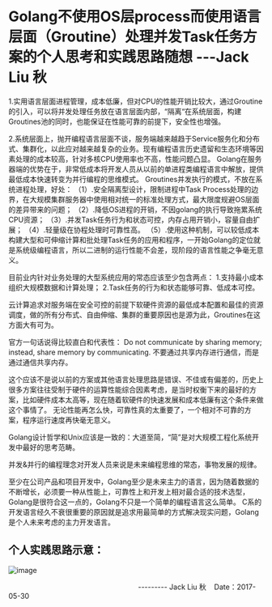 # Golang不使用OS层process而使用语言层面（Groutine）处理并发Task任务方案的个人思考和实践思路随想 ---Jack Liu 秋

1.实用语言层面进程管理，成本低廉，但对CPU的性能开销比较大，通过Groutine的引入，可以将并发处理任务放在语言层面内部，“隔离“在系统层面，构建Groutines池的同时，也能保证在性能可靠的前提下，安全性也增强。

2.系统层面上，抛开编程语言层面不谈，服务端越来越趋于Service服务化和分布式、集群化，以此应对越来越复杂的业务。现有编程语言历史遗留和生态环境等因素处理的成本较高，针对多核CPU使用率也不高，性能问题凸显。
Golang在服务器端的优势在于，非常低成本将开发人员从以前的单进程类编程语言中解放，提供最低成本快速转变为并行编程的思维模式。
Groutines并发执行的模式，不放在系统进程处理，好处：
（1）.安全隔离型设计，限制进程中Task Process处理的边界，在大规模集群服务器中使用相对统一的标准处理方式，最大限度规避OS层面的差异带来的问题；
（2）.降低OS进程的开销，不因golang的执行导致拖累系统CPU资源；
（3）.并发Task任务行为和状态可控，内存占用开销小，容量自由扩展；
（4）.轻量级在协程处理时可靠性高。
（5）.使用这种机制，可以较低成本构建大型和可伸缩计算和批处理Task任务的应用和程序，一开始Golang的定位就是系统级编程语言，所以二进制的运行性能不会差，现阶段的语言性能之争毫无意义。

目前业内针对业务处理的大型系统应用的常态应该至少包含两点：
1.支持最小成本组织大规模数据和计算处理；
2.Task任务的行为和状态能够可靠、低成本可控。

云计算追求对服务端在安全可控的前提下软硬件资源的最低成本配置和最佳的资源调度，做的所有分布式、自由伸缩、集群的重要原因也是源为此，Groutines在这方面大有可为。

官方一句话说得比较直白和代表性：
Do not communicate by sharing memory; instead, share memory by communicating.
不要通过共享内存进行通信，而是通过通信共享内存。

这个应该不是说以前的方案或其他语言处理思路是错误、不佳或有偏差的，历史上很多方案往往受制于硬件的运算性能综合因素考虑，是当时权衡下来的最好的方案，比如硬件成本太高等，现在随着软硬件的快速发展和成本低廉有这个条件来做这个事情了。
无论性能再怎么快，可靠性真的太重要了，一个相对不可靠的方案，程序运行速度再快毫无意义。

Golang设计哲学和Unix应该是一致的：大道至简，“简”是对大规模工程化系统开发中最好的思考范畴。

并发&并行的编程理念对开发人员来说是未来编程思维的常态，事物发展的规律。

至少在公司产品和项目开发中，Golang至少是未来主力的语言，因为随着数据的不断增长，必须要一种从性能上，可靠性上和开发上相对最合适的技术选型，Golang是很符合这一点的，Golang不只是一个简单的编程语言这么简单。
C系的开发语言经久不衰很重要的原因就是追求用最简单的方式解决现实问题，Golang是个人未来考虑的主力开发语言。
## 个人实践思路示意：
 ![image](https://github.com/ljqiu/golangnote/blob/master/Golang%E5%B9%B6%E5%8F%91%E4%B8%9A%E5%8A%A1%E5%A4%84%E7%90%86%E5%AE%9E%E8%B7%B5%E6%80%9D%E8%B7%AF%E4%B8%AA%E4%BA%BA%E6%80%9D%E8%80%83%20Jack%20Liu%20%E7%A7%8B%20%EF%BC%882017-05-30%EF%BC%89.jpg)

                                                                  --------- Jack Liu 秋    Date：2017-05-30
